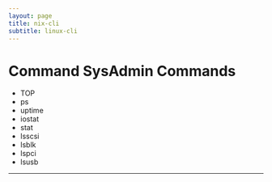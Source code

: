 ```yaml
---
layout: page
title: nix-cli
subtitle: linux-cli
---
```


# Command SysAdmin Commands

* TOP
* ps
* uptime
* iostat
* stat
* lsscsi
* lsblk
* lspci
* lsusb

---


